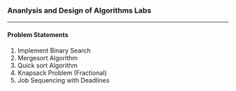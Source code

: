 ### Ananlysis and Design of Algorithms Labs

---

#### Problem Statements

1. Implement Binary Search
2. Mergesort Algorithm
3. Quick sort Algorithm
4. Knapsack Problem (Fractional)
5. Job Sequencing with Deadlines
